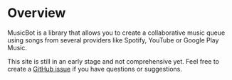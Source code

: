 # Overview

MusicBot is a library that allows you to create a collaborative music queue using songs from
several providers like Spotify, YouTube or Google Play Music.

This site is still in an early stage and not comprehensive yet. Feel free to create a
[GitHub issue](https://github.com/BjoernPetersen/MusicBot/issues) if you have questions or
suggestions.
